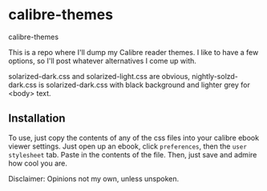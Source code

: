# calibre-themes
calibre-themes

This is a repo where I'll dump my Calibre reader themes. I like 
to have a few options, so I'll post whatever alternatives I come up with.

solarized-dark.css and solarized-light.css are obvious,
nightly-solzd-dark.css is solarized-dark.css with black background and
lighter grey for \<body\> text.

## Installation

To use, just copy the contents of any of the css files into your calibre
ebook viewer settings. Just open up an ebook, click `preferences`, then 
the `user stylesheet` tab. Paste in the contents of the file. Then, just
save and admire how cool you are.

Disclaimer: Opinions not my own, unless unspoken.
